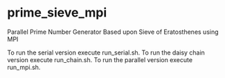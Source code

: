 # prime_sieve_mpi
Parallel Prime Number Generator Based upon Sieve of Eratosthenes using MPI

To run the serial version execute run_serial.sh.
To run the daisy chain version execute run_chain.sh.
To run the parallel version execute run_mpi.sh.

